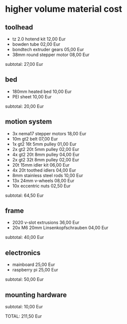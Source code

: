 # higher volume material cost
## toolhead
- tz 2.0 hotend kit                 12,00 Eur
- bowden tube                       02,00 Eur
- bondtech extruder gears           05,00 Eur
- 38mm round stepper motor          08,00 Eur

subtotal:                           27,00 Eur

## bed
- 180mm heated bed                  10,00 Eur
- PEI sheet                         10,00 Eur

subtotal:                           20,00 Eur

## motion system
- 3x nema17 stepper motors          18,00 Eur
- 10m gt2 belt                      07,00 Eur
- 1x gt2 16t 5mm pulley             01,00 Eur
- 2x gt2 20t 5mm pulley             02,00 Eur
- 4x gt2 20t 8mm pulley             04,00 Eur
- 2x gt2 32t 8mm pulley             02,00 Eur
- 20t 15mm idler kit                06,00 Eur
- 4x 20t toothed idlers             04,00 Eur
- 8mm stainless steel rods          10,00 Eur
- 13x 24mm v-wheels                 08,00 Eur
- 10x eccentric nuts                02,50 Eur

subtotal:                           64,50 Eur

## frame
- 2020 v-slot extrusions            36,00 Eur
- 20x M6 20mm Linsenkopfschrauben   04,00 Eur

subtotal:                           40,00 Eur

## electronics
- mainboard                         25,00 Eur
- raspberry pi                      25,00 Eur

subtotal:                           50,00 Eur

## mounting hardware

subtotal:                           10,00 Eur

TOTAL:                             211,50 Eur

